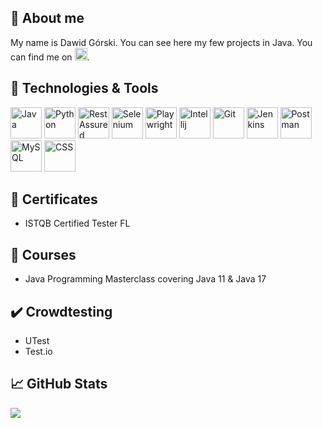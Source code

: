 ## :wave: About me
My name is Dawid Górski. You can see here my few projects in Java.
You can find me on	<a href="https://www.linkedin.com/in/dawid-gorski/" target="_blank"><img src="https://img.shields.io/badge/linkedin-%230077B5.svg?style=for-the-badge&logo=linkedin&logoColor=white" height="20" /></a>.

## 🔧 Technologies & Tools
</div>
<div align="left">
<img alt="Java" src="https://user-images.githubusercontent.com/25181517/117201156-9a724800-adec-11eb-9a9d-3cd0f67da4bc.png" height="50"/>
<img alt="Python" src="https://user-images.githubusercontent.com/25181517/183423507-c056a6f9-1ba8-4312-a350-19bcbc5a8697.png" height="50"/>
<img alt="Rest Assured" src="https://avatars.githubusercontent.com/u/19369327?s=48&v=4" height="50"/>
<img alt="Selenium" src="https://user-images.githubusercontent.com/25181517/184103699-d1b83c07-2d83-4d99-9a1e-83bd89e08117.png" height="50"/>
<img alt="Playwright" src="https://github.com/marwin1991/profile-technology-icons/assets/25181517/37cb517e-d059-4cc0-8124-1a72b663167c" height="50"/>
<img alt="Intellij" src="https://user-images.githubusercontent.com/25181517/192108890-200809d1-439c-4e23-90d3-b090cf9a4eea.png" height="50"/>
<img alt="Git" src="https://user-images.githubusercontent.com/25181517/192108372-f71d70ac-7ae6-4c0d-8395-51d8870c2ef0.png" height="50"/>
<img alt="Jenkins" src="https://user-images.githubusercontent.com/25181517/179090274-733373ef-3b59-4f28-9ecb-244bea700932.png" height="50"/>
<img alt="Postman" src="https://user-images.githubusercontent.com/25181517/192109061-e138ca71-337c-4019-8d42-4792fdaa7128.png" height="50"/>
<img alt="MySQL" src="https://user-images.githubusercontent.com/25181517/183896128-ec99105a-ec1a-4d85-b08b-1aa1620b2046.png" height="50"/>

<img alt="CSS" src="https://user-images.githubusercontent.com/25181517/183898674-75a4a1b1-f960-4ea9-abcb-637170a00a75.png" height="50"/>
  
</div>

## :bookmark_tabs: Certificates
* ISTQB Certified Tester FL

## :memo: Courses
* Java Programming Masterclass covering Java 11 & Java 17

## :heavy_check_mark: Crowdtesting
* UTest
* Test.io
## &#x1f4c8; GitHub Stats
  <img align="center" src="https://github-readme-stats.vercel.app/api/top-langs/?username=dawidgorski&theme=tokyonight&langs_count=4" />
